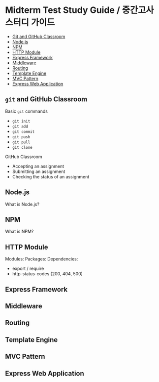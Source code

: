 # Midterm Test Study Guide / 중간고사 스터디 가이드

- [Git and GitHub Classroom](#git-and-github-classroom)
- [Node.js](#nodejs)
- [NPM](#npm)
- [HTTP Module](#http-module)
- [Express Framework](#express-framework)
- [Middleware](#middleware)
- [Routing](#routing)
- [Template Engine](#template-engine)
- [MVC Pattern](#mvc-pattern)
- [Express Web Application](#express-web-application)

## `git` and GitHub Classroom

Basic `git` commands

- `git init`
- `git add`
- `git commit`
- `git push`
- `git pull`
- `git clone`

GitHub Classroom

- Accepting an assignment
- Submitting an assignment
- Checking the status of an assignment

## Node.js

What is Node.js?

## NPM

What is NPM?

## HTTP Module

Modules: 
Packages: 
Dependencies:

- export / require
- http-status-codes (200, 404, 500)

## Express Framework

## Middleware

## Routing

## Template Engine

## MVC Pattern

## Express Web Application


